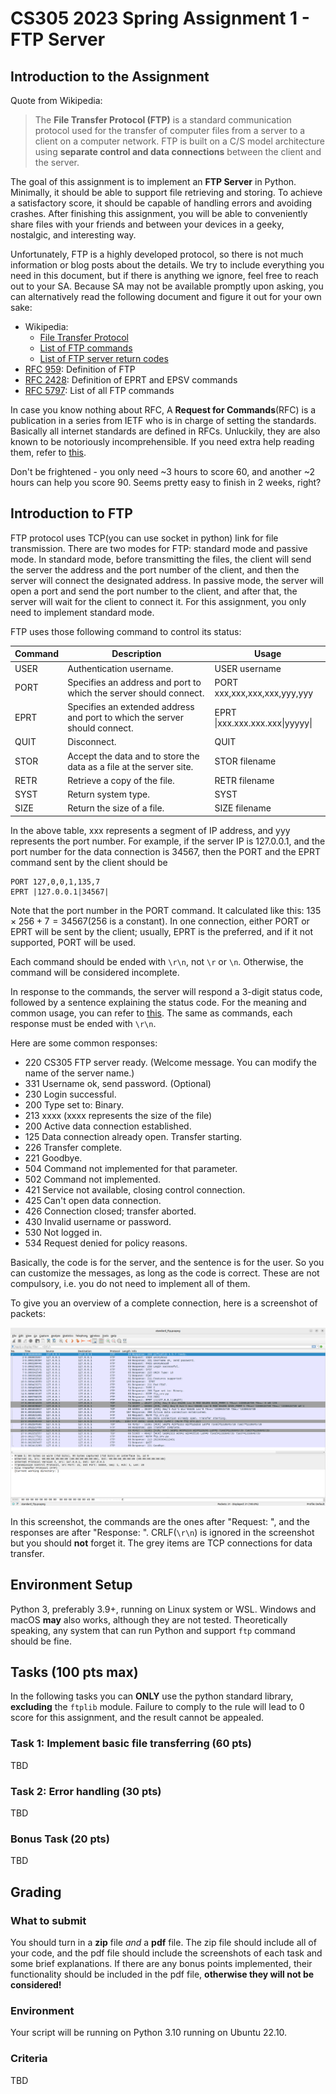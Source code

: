 # CS305 2023 Spring Assignment 1 - FTP Server

## Introduction to the Assignment

Quote from Wikipedia:

> The **File Transfer Protocol (FTP)** is a standard communication protocol used for the transfer of computer files from a server to a client on a computer network. FTP is built on a C/S model architecture using **separate control and data connections** between the client and the server.

The goal of this assignment is to implement an **FTP Server** in Python. Minimally, it should be able to support file retrieving and storing. To achieve a satisfactory score, it should be capable of handling errors and avoiding crashes. After finishing this assignment, you will be able to conveniently share files with your friends and between your devices in a geeky, nostalgic, and interesting way.

Unfortunately, FTP is a highly developed protocol, so there is not much information or blog posts about the details. We try to include everything you need in this document, but if there is anything we ignore, feel free to reach out to your SA. Because SA may not be available promptly upon asking, you can alternatively read the following document and figure it out for your own sake:

- Wikipedia:
  - [File Transfer Protocol](https://en.wikipedia.org/wiki/File_Transfer_Protocol)
  - [List of FTP commands](https://en.wikipedia.org/wiki/List_of_FTP_commands)
  - [List of FTP server return codes](https://en.wikipedia.org/wiki/List_of_FTP_server_return_codes)
- [RFC 959](https://datatracker.ietf.org/doc/html/rfc959): Definition of FTP
- [RFC 2428](https://datatracker.ietf.org/doc/html/rfc2428): Definition of EPRT and EPSV commands
- [RFC 5797](https://datatracker.ietf.org/doc/html/rfc5797): List of all FTP commands

In case you know nothing about RFC, A **Request for Commands**(RFC) is a publication in a series from IETF who is in charge of setting the standards. Basically all internet standards are defined in RFCs. Unluckily, they are also known to be notoriously incomprehensible. If you need extra help reading them, refer to [this](https://www.mnot.net/blog/2018/07/31/read_rfc).

Don't be frightened - you only need ~3 hours to score 60, and another ~2 hours can help you score 90. Seems pretty easy to finish in 2 weeks, right?

## Introduction to FTP

FTP protocol uses TCP(you can use socket in python) link for file transmission. There are two modes for FTP: standard mode and passive mode. In standard mode, before transmitting the files, the client will send the server the address and the port number of the client, and then the server will connect the designated address. In passive mode, the server will open a port and send the port number to the client, and after that, the server will wait for the client to connect it. For this assignment, you only need to implement standard mode.

FTP uses those following command to control its status:

| Command | Description                                                                | Usage                          |
| ------- | -------------------------------------------------------------------------- |--------------------------------|
| USER    | Authentication username.                                                   | USER username                  |
| PORT    | Specifies an address and port to which the server should connect.          | PORT xxx,xxx,xxx,xxx,yyy,yyy   |
| EPRT    | Specifies an extended address and port to which the server should connect. | EPRT \|xxx.xxx.xxx.xxx\|yyyyy\||
| QUIT    | Disconnect.                                                                | QUIT                           | 
| STOR    | Accept the data and to store the data as a file at the server site.        | STOR filename                  |
| RETR    | Retrieve a copy of the file.                                               | RETR filename                  |
| SYST    | Return system type.                                                        | SYST                           |
| SIZE    | Return the size of a file.                                                 | SIZE filename                  |

In the above table, xxx represents a segment of IP address, and yyy represents the port number. For example, if the server IP is 127.0.0.1, and the port number for the data connection is 34567, then the PORT and the EPRT command sent by the client should be

```
PORT 127,0,0,1,135,7
EPRT |127.0.0.1|34567|
```

Note that the port number in the PORT command. It calculated like this: $135 \times 256+7=34567$(256 is a constant). In one connection, either PORT or EPRT will be sent by the client; usually, EPRT is the preferred, and if it not supported, PORT will be used.

Each command should be ended with `\r\n`, not `\r` or `\n`. Otherwise, the command will be considered incomplete.

In response to the commands, the server will respond a 3-digit status code, followed by a sentence explaining the status code. For the meaning and common usage, you can refer to [this](https://en.wikipedia.org/wiki/List_of_FTP_server_return_codes). The same as commands, each response must be ended with `\r\n`.

Here are some common responses:
 - 220 CS305 FTP server ready. (Welcome message. You can modify the name of the server name.)
 - 331 Username ok, send password. (Optional)
 - 230 Login successful.
 - 200 Type set to: Binary.
 - 213 xxxx (xxxx represents the size of the file)
 - 200 Active data connection established.
 - 125 Data connection already open. Transfer starting.
 - 226 Transfer complete.
 - 221 Goodbye.
 - 504 Command not implemented for that parameter.
 - 502 Command not implemented.
 - 421 Service not available, closing control connection.
 - 425 Can't open data connection.
 - 426 Connection closed; transfer aborted.
 - 430 Invalid username or password.
 - 530 Not logged in.
 - 534 Request denied for policy reasons.

Basically, the code is for the server, and the sentence is for the user. So you can customize the messages, as long as the code is correct. These are not compulsory, i.e. you do not need to implement all of them.

To give you an overview of a complete connection, here is a screenshot of packets:

![](ftp_packets.png)

In this screenshot, the commands are the ones after "Request: ", and the responses are after "Response: ". CRLF(`\r\n`) is ignored in the screenshot but you should **not** forget it. The grey items are TCP connections for data transfer.

## Environment Setup

Python 3, preferably 3.9+, running on Linux system or WSL. Windows and macOS **may** also works, although they are not tested. Theoretically speaking, any system that can run Python and support `ftp` command should be fine.

## Tasks (100 pts max)

In the following tasks you can **ONLY** use the python standard library, **excluding** the `ftplib` module. Failure to comply to the rule will lead to 0 score for this assignment, and the result cannot be appealed.

### Task 1: Implement basic file transferring (60 pts)

TBD

### Task 2: Error handling (30 pts)

TBD

### Bonus Task (20 pts)

TBD

## Grading

### What to submit

You should turn in a **zip** file *and* a **pdf** file. The zip file should include all of your code, and the pdf file should include the screenshots of each task and some brief explanations. If there are any bonus points implemented, their functionality should be included in the pdf file, **otherwise they will not be considered!**

### Environment

Your script will be running on Python 3.10 running on Ubuntu 22.10.

### Criteria

TBD

